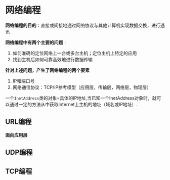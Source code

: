 # 网络编程

**网络编程的目的**：直接或间接地通过网络协议与其他计算机实现数据交换，进行通讯

**网络编程中有两个主要的问题**：

1. 如何准确的定位网络上一台或多台主机；定位主机上特定的应用
2. 找到主机后如何可靠高效地进行数据传输

**针对上述问题，产生了网络编程的两个要素**

1. IP和端口号
2. 网络通信协议：TCP/IP参考模型（应用层，传输层，网络层，物理层）

一个`InetAddress`类的对象=具体的IP地址,当已知一个InetAddress对象时，就可以通过一定的方法从中获取Internet上主机的地址（域名或IP地址）.

## URL编程

**面向应用层**



## UDP编程

## TCP编程


